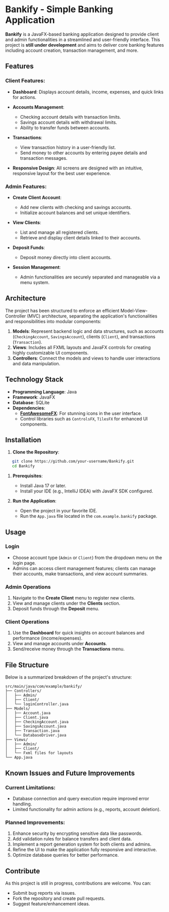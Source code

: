 # Bankify - Simple Banking Application
**Bankify** is a JavaFX-based banking application designed to provide client and admin functionalities in a streamlined and user-friendly interface. This project is **still under development** and aims to deliver core banking features including account creation, transaction management, and more.

## Features
### Client Features:
- **Dashboard**: Displays account details, income, expenses, and quick links for actions.
- **Accounts Management**:
    - Checking account details with transaction limits.
    - Savings account details with withdrawal limits.
    - Ability to transfer funds between accounts.

- **Transactions**:
    - View transaction history in a user-friendly list.
    - Send money to other accounts by entering payee details and transaction messages.

- **Responsive Design**: All screens are designed with an intuitive, responsive layout for the best user experience.

### Admin Features:
- **Create Client Account**:
    - Add new clients with checking and savings accounts.
    - Initialize account balances and set unique identifiers.

- **View Clients**:
    - List and manage all registered clients.
    - Retrieve and display client details linked to their accounts.

- **Deposit Funds**:
    - Deposit money directly into client accounts.

- **Session Management**:
    - Admin functionalities are securely separated and manageable via a menu system.

## Architecture
The project has been structured to enforce an efficient Model-View-Controller (MVC) architecture, separating the application's functionalities and responsibilities into modular components:
1. **Models**: Represent backend logic and data structures, such as accounts (`CheckingAccount`, `SavingsAccount`), clients (`Client`), and transactions (`Transaction`).
2. **Views**: Includes all FXML layouts and JavaFX controls for creating highly customizable UI components.
3. **Controllers**: Connect the models and views to handle user interactions and data manipulation.


## Technology Stack
- **Programming Language**: Java
- **Framework**: JavaFX
- **Database**: SQLite
- **Dependencies**:
    - **[FontAwesomeFX]()**: For stunning icons in the user interface.
    - Control libraries such as `ControlsFX`, `TilesFX` for enhanced UI components.

## Installation
1. **Clone the Repository**:
``` bash
   git clone https://github.com/your-username/Bankify.git
   cd Bankify
```
1. **Prerequisites**:
    - Install Java 17 or later.
    - Install your IDE (e.g., IntelliJ IDEA) with JavaFX SDK configured.

2. **Run the Application**:
    - Open the project in your favorite IDE.
    - Run the `App.java` file located in the `com.example.bankify` package.

## Usage
### Login
- Choose account type (`Admin` or `Client`) from the dropdown menu on the login page.
- Admins can access client management features; clients can manage their accounts, make transactions, and view account summaries.

### Admin Operations
1. Navigate to the **Create Client** menu to register new clients.
2. View and manage clients under the **Clients** section.
3. Deposit funds through the **Deposit** menu.

### Client Operations
1. Use the **Dashboard** for quick insights on account balances and performance (income/expenses).
2. View and manage accounts under **Accounts**.
3. Send/receive money through the **Transactions** menu.

## File Structure
Below is a summarized breakdown of the project's structure:
``` 
src/main/java/com/example/bankify/
├── Controllers/
│   ├── Admin/
│   ├── Client/
│   └── loginController.java
├── Models/
│   ├── Account.java
│   ├── Client.java
│   ├── CheckingAccount.java
│   ├── SavingsAccount.java
│   ├── Transaction.java
│   └── DatabaseDriver.java
├── Views/
│   ├── Admin/
│   ├── Client/
│   └── Fxml files for layouts
└── App.java
```
## Known Issues and Future Improvements
### Current Limitations:
- Database connection and query execution require improved error handling.
- Limited functionality for admin actions (e.g., reports, account deletion).

### Planned Improvements:
1. Enhance security by encrypting sensitive data like passwords.
2. Add validation rules for balance transfers and client data.
3. Implement a report generation system for both clients and admins.
4. Refine the UI to make the application fully responsive and interactive.
5. Optimize database queries for better performance.

## Contribute
As this project is still in progress, contributions are welcome. You can:
- Submit bug reports via issues.
- Fork the repository and create pull requests.
- Suggest feature/enhancement ideas.
